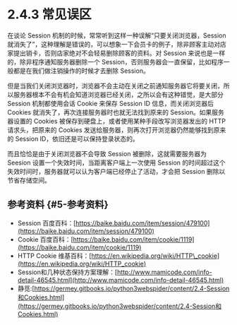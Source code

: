 # 2.4.3 常见误区

在谈论 Session 机制的时候，常常听到这样一种误解“只要关闭浏览器，Session 就消失了”，这种理解是错误的，可以想象一下会员卡的例子，除非顾客主动对店家提出销卡，否则店家绝对不会轻易删除顾客的资料。对 Session 来说也是一样的，除非程序通知服务器删除一个 Session，否则服务器会一直保留，比如程序一般都是在我们做注销操作的时候才去删除 Session。

但是当我们关闭浏览器时，浏览器不会主动在关闭之前通知服务器它将要关闭，所以服务器根本不会有机会知道浏览器已经关闭，之所以会有这种错觉，是大部分 Session 机制都使用会话 Cookie 来保存 Session ID 信息，而关闭浏览器后 Cookies 就消失了，再次连接服务器时也就无法找到原来的 Session。如果服务器设置的 Cookies 被保存到硬盘上，或者使用某种手段改写浏览器发出的 HTTP 请求头，把原来的 Cookies 发送给服务器，则再次打开浏览器仍然能够找到原来的 Session ID，依旧还是可以保持登录状态的。

而且恰恰是由于关闭浏览器不会导致 Session 被删除，这就需要服务器为 Seesion 设置一个失效时间，当距离客户端上一次使用 Session 的时间超过这个失效时间时，服务器就可以认为客户端已经停止了活动，才会把 Session 删除以节省存储空间。

## 参考资料 {#5-参考资料}

* Session 百度百科：[https://baike.baidu.com/item/session/479100](https://baike.baidu.com/item/session/479100)
* Cookie 百度百科：[https://baike.baidu.com/item/cookie/1119](https://baike.baidu.com/item/cookie/1119)
* HTTP Cookie 维基百科：[https://en.wikipedia.org/wiki/HTTP\_cookie](https://en.wikipedia.org/wiki/HTTP_cookie)
* Session和几种状态保持方案理解：[http://www.mamicode.com/info-detail-46545.html](http://www.mamicode.com/info-detail-46545.html)
* 静觅:[https://germey.gitbooks.io/python3webspider/content/2.4-Session和Cookies.html](https://germey.gitbooks.io/python3webspider/content/2.4-Session和Cookies.html)

